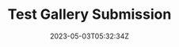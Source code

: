 ---
title: Test Gallery Submission
slug: testg5
coverImage: /images/gallery/GAHHHHHHHHHHHHHHHHHHHH.jpg
date: 2023-05-03T05:32:34Z
excerpt: Gallery Post
width: 1302
height: 991 
tags:
  - gallery
---